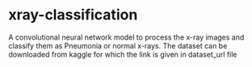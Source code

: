 # xray-classification
A convolutional neural network model to process the x-ray images and classify them as Pneumonia or normal x-rays. 
The dataset can be downloaded from kaggle for which the link is given in dataset_url file
